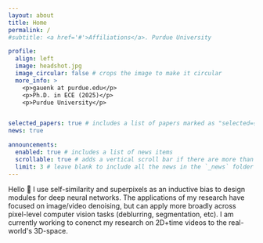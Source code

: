 ```yaml
---
layout: about
title: Home
permalink: /
#subtitle: <a href='#'>Affiliations</a>. Purdue University

profile:
  align: left
  image: headshot.jpg
  image_circular: false # crops the image to make it circular
  more_info: >
    <p>gauenk at purdue.edu</p>
    <p>Ph.D. in ECE (2025)</p>
    <p>Purdue University</p>


selected_papers: true # includes a list of papers marked as "selected={true}"
news: true

announcements:
  enabled: true # includes a list of news items
  scrollable: true # adds a vertical scroll bar if there are more than 3 news items
  limit: 3 # leave blank to include all the news in the `_news` folder
---
```


Hello :wave: I use self-similarity and superpixels as an inductive bias to design modules for deep neural networks. The applications of my research have focused on image/video denoising, but can apply more broadly across pixel-level computer vision tasks (deblurring, segmentation, etc). I am currently working to conenct my research on 2D+time videos to the real-world's 3D-space.


